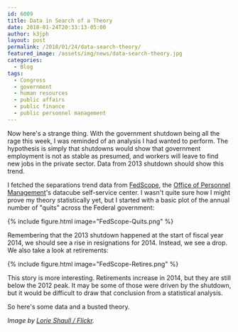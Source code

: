 ```yaml
---
id: 6009
title: Data in Search of a Theory
date: 2018-01-24T20:33:13-05:00
author: k3jph
layout: post
permalink: /2018/01/24/data-search-theory/
featured_image: /assets/img/news/data-search-theory.jpg
categories:
  - Blog
tags:
  - Congress
  - government
  - human resources
  - public affairs
  - public finance
  - public personnel management
---
```

Now here's a strange thing.  With the government shutdown being all
the rage this week, I was reminded of an analysis I had wanted to
perform.  The hypothesis is simply that shutdowns would show that
government employment is not as stable as presumed, and workers
will leave to find new jobs in the private sector.  Data from 2013
shutdown should show this trend.

I fetched the separations trend data from
[FedScope](https://www.fedscope.opm.gov/), the [Office of Personnel
Management](https://www.opm.gov/)'s datacube self-service center.
I wasn't quite sure how I might prove my theory statistically yet,
but I started with a basic plot of the annual number of "quits"
across the Federal government:

{% include figure.html image="FedScope-Quits.png" %}

Remembering that the 2013 shutdown happened at the start of fiscal
year 2014, we should see a rise in resignations for 2014.  Instead,
we see a drop.  We also take a look at retirements:

{% include figure.html image="FedScope-Retires.png" %}

This story is more interesting.  Retirements increase in 2014, but
they are still below the 2012 peak.  It may be some of those were
driven by the shutdown, but it would be difficult to draw that
conclusion from a statistical analysis.

So here's some data and a busted theory.

_Image by [Lorie Shaull /
Flickr](https://www.flickr.com/photos/number7cloud/10042720115)._
